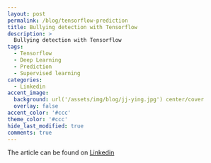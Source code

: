 ```yaml
---
layout: post
permalink: /blog/tensorflow-prediction
title: Bullying detection with Tensorflow
description: >
  Bullying detection with Tensorflow
tags:
  - Tensorflow
  - Deep Learning
  - Prediction
  - Supervised learning
categories:
  - Linkedin
accent_image: 
  background: url('/assets/img/blog/jj-ying.jpg') center/cover
  overlay: false
accent_color: '#ccc'
theme_color: '#ccc'
hide_last_modified: true
comments: true
---
```


The article can be found on [Linkedin](https://www.linkedin.com/pulse/detecting-bullying-multilayer-perceptron-iv%C3%A1n-corrales-solera/)